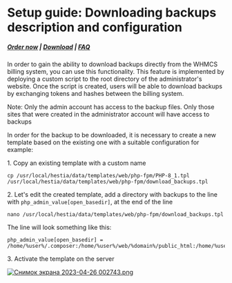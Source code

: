 # Setup guide: Downloading backups description and configuration

#####  [Order now](https://puqcloud.com/whmcs-module-hestiacp.php) | [Download](https://download.puqcloud.com/WHMCS/servers/PUQ_WHMCS-HestiaCP/) | [FAQ](https://faq.puqcloud.com/)

In order to gain the ability to download backups directly from the WHMCS billing system, you can use this functionality. This feature is implemented by deploying a custom script to the root directory of the administrator's website. Once the script is created, users will be able to download backups by exchanging tokens and hashes between the billing system.

<p class="callout info">Note: Only the admin account has access to the backup files. Only those sites that were created in the administrator account will have access to backups</p>

In order for the backup to be downloaded, it is necessary to create a new template based on the existing one with a suitable configuration for example:

1\. Copy an existing template with a custom name

```
cp /usr/local/hestia/data/templates/web/php-fpm/PHP-8_1.tpl /usr/local/hestia/data/templates/web/php-fpm/download_backups.tpl
```

2\. Let's edit the created template, add a directory with backups to the line with `php_admin_value[open_basedir]`, at the end of the line

```
nano /usr/local/hestia/data/templates/web/php-fpm/download_backups.tpl
```

The line will look something like this:

```
php_admin_value[open_basedir] = /home/%user%/.composer:/home/%user%/web/%domain%/public_html:/home/%user%/web/%domain%/private:/home/%user%/web/%domain%/public_shtml:/home/%user%/tmp:/tmp:/var/www/html:/bin:/usr/bin:/usr/local/bin:/usr/share:/opt:/backup
```

3\. Activate the template on the server

[![Снимок экрана 2023-04-26 002743.png](https://doc.puq.info/uploads/images/gallery/2023-04/scaled-1680-/snimok-ekrana-2023-04-26-002743.png)](https://doc.puq.info/uploads/images/gallery/2023-04/snimok-ekrana-2023-04-26-002743.png)
